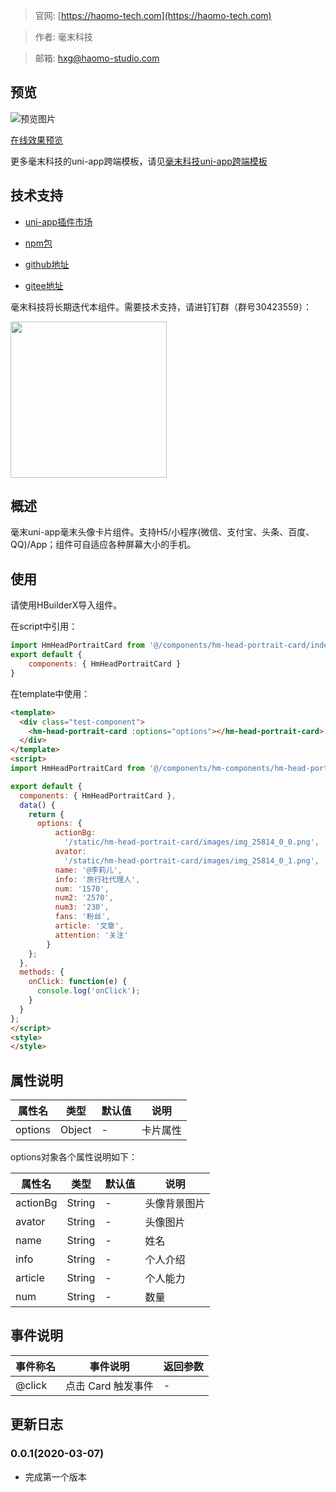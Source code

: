 > 官网: [https://haomo-tech.com](https://haomo-tech.com)

> 作者: 毫末科技

> 邮箱: hxg@haomo-studio.com

## 预览

![预览图片](http://downloads.haomo-tech.com/uniapp/hm-head-portrait-card.png)

[在线效果预览](http://template.uniapp.haomo-tech.com/pages/haomo/test-component/hm-head-portrait-card)

更多毫末科技的uni-app跨端模板，请见[毫末科技uni-app跨端模板](https://haomo-tech.com/sale.html)

## 技术支持

* [uni-app插件市场](https://ext.dcloud.net.cn/plugin?id=1380)

* [npm包](https://www.npmjs.com/package/hm-uniapp-head-portrait-card)

* [github地址](https://github.com/haomo-studio/hm-uniapp-head-portrait-card)

* [gitee地址](https://gitee.com/haomo/hm-uniapp-head-portrait-card)

毫末科技将长期迭代本组件。需要技术支持，请进钉钉群（群号30423559）：

<img width="250" src="http://downloads.haomo-tech.com/%E6%AF%AB%E6%9C%ABuniapp%E7%BB%84%E4%BB%B6%E6%8A%80%E6%9C%AF%E6%94%AF%E6%8C%81.jpg">

## 概述

毫末uni-app毫末头像卡片组件。支持H5/小程序(微信、支付宝、头条、百度、QQ)/App；组件可自适应各种屏幕大小的手机。

## 使用

请使用HBuilderX导入组件。

在script中引用：

```javascript
import HmHeadPortraitCard from '@/components/hm-head-portrait-card/index.vue'
export default {
    components: { HmHeadPortraitCard }
}
```

在template中使用：

```html
<template>
  <div class="test-component">
    <hm-head-portrait-card :options="options"></hm-head-portrait-card>
  </div>
</template>
<script>
import HmHeadPortraitCard from '@/components/hm-components/hm-head-portrait-card/index.vue'

export default {
  components: { HmHeadPortraitCard },
  data() {
    return {
      options: {
          actionBg:
            '/static/hm-head-portrait-card/images/img_25814_0_0.png',
          avator:
            '/static/hm-head-portrait-card/images/img_25814_0_1.png',
          name: '@李莉儿',
          info: '旅行社代理人',
          num: '1570',
          num2: '2570',
          num3: '230',
          fans: '粉丝',
          article: '文章',
          attention: '关注'
        }
    };
  },
  methods: {
    onClick: function(e) {
      console.log('onClick');
    }
  }
};
</script>
<style>
</style>

```

## 属性说明

| 属性名        | 类型     | 默认值 | 说明                                                                       |
|-----------   |---------|--------|----------------------------------------------------------------------------|
| options        | Object  | -      | 卡片属性                                                                   |

options对象各个属性说明如下：

| 属性名        | 类型     | 默认值 | 说明                                                                       |
|-----------   |---------|--------|----------------------------------------------------------------------------|
| actionBg        | String  | -      | 头像背景图片                                                                   |
| avator        | String  | -      | 头像图片                                                                   |
| name        | String  | -      | 姓名                                                                   |
| info        | String  | -      | 个人介绍                                                                   |
| article        | String  | -      | 个人能力                                                                   |
| num        | String  | -      | 数量                                                                   |

## 事件说明

| 事件称名   | 事件说明           | 返回参数 |
|----------|--------------------|----------|
| @click   | 点击 Card 触发事件 | -        |

## 更新日志

### 0.0.1(2020-03-07)

* 完成第一个版本

